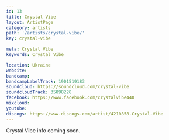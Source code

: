 ```yaml
---
id: 13
title: Crystal Vibe
layout: ArtistPage
category: artists
path: '/artists/crystal-vibe/'
key: crystal-vibe

meta: Crystal Vibe
keywords: Crystal Vibe

location: Ukraine
website: 
bandcamp: 
bandcampLabelTrack: 1901519183
soundcloud: https://soundcloud.com/crystal-vibe
soundcloudTrack: 35898228
facebook: https://www.facebook.com/crystalvibe440
mixcloud: 
youtube: 
discogs: https://www.discogs.com/artist/4210858-Crystal-Vibe
---
```


Crystal Vibe info coming soon.

